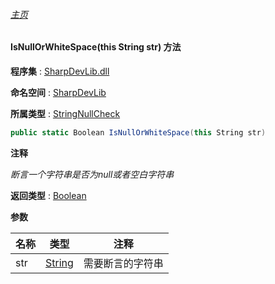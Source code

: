 ###### [主页](./Index.md "主页")

#### IsNullOrWhiteSpace(this String str) 方法

**程序集** : [SharpDevLib.dll](./SharpDevLib.assembly.md "SharpDevLib.dll")

**命名空间** : [SharpDevLib](./SharpDevLib.namespace.md "SharpDevLib")

**所属类型** : [StringNullCheck](./SharpDevLib.StringNullCheck.md "StringNullCheck")

``` csharp
public static Boolean IsNullOrWhiteSpace(this String str)
```

**注释**

*断言一个字符串是否为null或者空白字符串*



**返回类型** : [Boolean](https://learn.microsoft.com/en-us/dotnet/api/system.boolean "Boolean")


**参数**

|名称|类型|注释|
|---|---|---|
|str|[String](https://learn.microsoft.com/en-us/dotnet/api/system.string "String")|需要断言的字符串|


